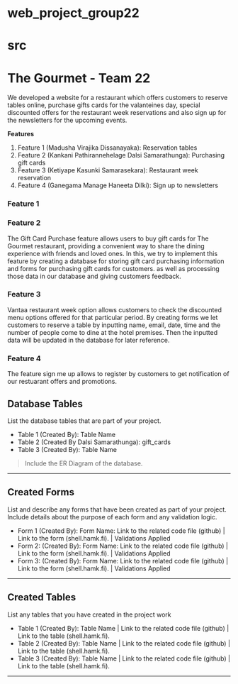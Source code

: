 # web_project_group22
# src

# The Gourmet - Team 22
 We developed a website for a restaurant which offers customers to reserve tables online, 
 purchase gifts cards for the valanteines day, special discounted offers for the restaurant week reservations 
 and also sign up for the newsletters for the upcoming events. 


**Features**

1. Feature 1 (Madusha Virajika Dissanayaka): Reservation tables
2. Feature 2 (Kankani Pathirannehelage Dalsi Samarathunga): Purchasing gift cards
3. Feature 3 (Ketiyape Kasunki Samarasekara): Restaurant week reservation
4. Feature 4 (Ganegama Manage Haneeta Dilki): Sign up to newsletters



### Feature 1



### Feature 2

The Gift Card Purchase feature allows users to buy gift cards for The Gourmet restaurant, providing a convenient way to share the dining experience with friends and loved ones. 
In this, we try to implement this feature by creating a database for storing gift card purchasing information and forms for purchasing gift cards for customers. as well as processing those data in our database and giving customers feedback.

### Feature 3

Vantaa restaurant week option allows customers to check the discounted menu options offered for that particular period. By creating forms we let customers to reserve a table by inputting name, email, date, time and the number of people come to dine at the hotel premises. Then the inputted data will be updated in the database for later reference.

### Feature 4

The feature sign me up allows to register by customers to get notification of our restuarant offers and promotions.


## Database Tables

List the database tables that are part of your project. 

- Table 1 (Created By): Table Name 
- Table 2 (Created By Dalsi Samarathunga): gift_cards 
- Table 3 (Created By): Table Name 

> Include the ER Diagram of the database. 

---

## Created Forms

List and describe any forms that have been created as part of your project. Include details about the purpose of each form and any validation logic.

- Form 1 (Created By): Form Name: Link to the related code file (github) | Link to the form (shell.hamk.fi). | Validations Applied
- Form 2: (Created By): Form Name: Link to the related code file (github) | Link to the form (shell.hamk.fi).  | Validations Applied
- Form 3: (Created By): Form Name: Link to the related code file (github) | Link to the form (shell.hamk.fi).  | Validations Applied


---

## Created Tables

List any tables that you have created in the project work

- Table 1 (Created By): Table Name | Link to the related code file (github) | Link to the table (shell.hamk.fi).
- Table 2 (Created By): Table Name | Link to the related code file (github) | Link to the table (shell.hamk.fi).
- Table 3 (Created By): Table Name | Link to the related code file (github) | Link to the table (shell.hamk.fi).

---
